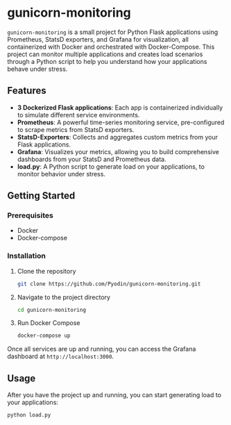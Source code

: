 # gunicorn-monitoring

`gunicorn-monitoring` is a small project for Python Flask applications using Prometheus, StatsD exporters, and Grafana for visualization, all containerized with Docker and orchestrated with Docker-Compose. This project can monitor multiple applications and creates load scenarios through a Python script to help you understand how your applications behave under stress.

## Features

- **3 Dockerized Flask applications**: Each app is containerized individually to simulate different service environments.
- **Prometheus**: A powerful time-series monitoring service, pre-configured to scrape metrics from StatsD exporters.
- **StatsD-Exporters**: Collects and aggregates custom metrics from your Flask applications.
- **Grafana**: Visualizes your metrics, allowing you to build comprehensive dashboards from your StatsD and Prometheus data.
- **load.py**: A Python script to generate load on your applications, to monitor behavior under stress.

## Getting Started

### Prerequisites

- Docker
- Docker-compose

### Installation

1. Clone the repository
    ```bash
    git clone https://github.com/Pyodin/gunicorn-monitoring.git
    ```
2. Navigate to the project directory
    ```bash
    cd gunicorn-monitoring
    ```
3. Run Docker Compose
    ```bash
    docker-compose up
    ```

Once all services are up and running, you can access the Grafana dashboard at `http://localhost:3000`.

## Usage

After you have the project up and running, you can start generating load to your applications:

```bash
python load.py
